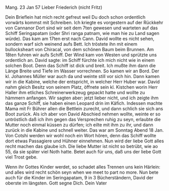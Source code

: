  Mang. 23 Jan 57
Lieber Friederich (nicht Fritz)

Dein Brieflein hat mich recht gefreut weil Du doch schon ordentlich vorwärts kommst mit Schreiben. Ich kriegte es vorgestern auf der Rückkehr von Cannanor Dort sind wir seit dem 7ten gewesen und warteten auf das Schiff Seringapatam (oder Shri ranga patnam, wie man hie zu Land sagen würde). Das kam am 17ten erst nach Cann. David wollte es nicht sehen, sondern warf sich weinend aufs Bett. Ich tröstete ihn mit einem bullocksheart von Chiracal, von dem schönen Baum beim Brunnen. Am 18ten fuhren wir aufs Schiff. Der Wind kam von Westen und sprützte uns ordentlich an. David sagte: im Schiff fürchte ich mich nicht wie in einem solchen Boot. Denn das Schiff ist dick und breit. Ich mußte ihm dann die Länge Breite und Tiefe im Wasser vorrechnen. So kamen wir an Bord. Der kl. Johannes Müller war auch da und weinte still vor sich hin. Dann kamen wir in die Kabine, welche der entspricht, in welcher Herr Huber war. David nahm gleich Besitz von seinem Platz, öffnete sein kl. Kistchen worin Herr Haller ihm etliches Schreinerwerkzeug gepackt hatte und wollte zu hämmern anfangen. Wir sagten aber: jetzt lieber nicht, und ich zeigte ihm das ganze Schiff, sie haben einen Leopard drin im Käfich. Indessen machte Mama mit Fr Bührer allen die Bettlein zurecht, und dann schlich sie sich ans Boot zurück. Als ich aber von David Abschied nehmen wollte, weinte er so untröstlich daß ich ihm gegen das Versprechen ruhig zu seyn, erlaubte die Mutter noch einmal küssen zu dürfen; ich eilte mit ihm zu ihr, und dann zurück in die Kabine und schnell weiter. Das war am Sonntag Abend 18 Jan. Von Cotshi werden wir wohl noch ein Wort hören, denn das Schiff wollte dort etwas Passagiere und Hühner einnehmen. Nun wird der liebe Gott alles recht machen das glaube ich. Die liebe Mutter ist nicht so betrübt, wie ao 55, da sie später viel Noth hatte. Betet auch für uns, daß uns der liebe Gott viel Trost gebe.

Wenn ihr Gottes Kinder werdet, so schadet alles Trennen uns kein Härlein: und alles wird recht schön seyn when we meet to part no more. Nun bete auch für die Kinder im Seringapatam, 9 in 3 Bücherständern, David der oberste im längsten. Gott segne Dich.
 Dein Vater


